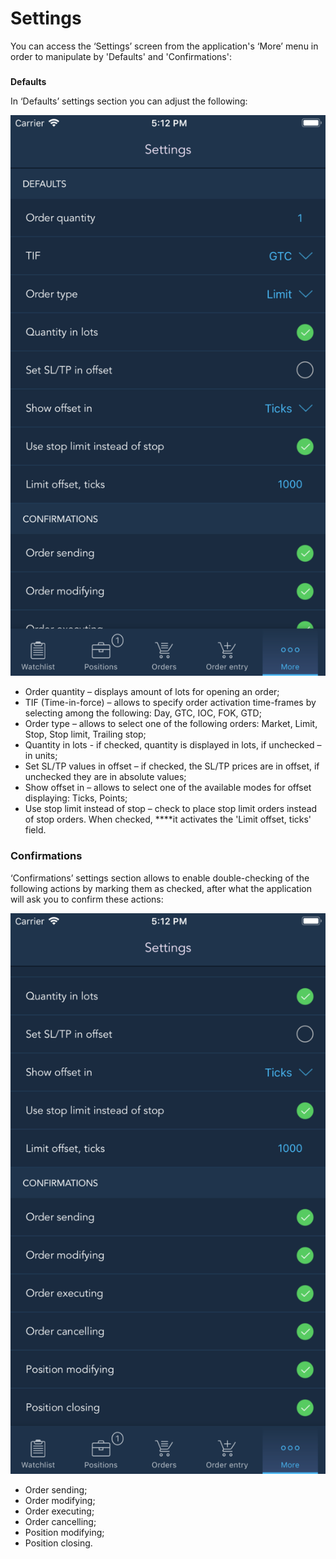 # Settings

You can access the ‘Settings’ screen from the application's ‘More’ menu in order to manipulate by 'Defaults' and 'Confirmations':

### 
**Defaults**

In ‘Defaults’ settings section you can adjust the following:

![](../../../.gitbook/assets/1%20%28107%29.png)

* Order quantity – displays amount of lots for opening an order;
* TIF \(Time-in-force\) – allows to specify order activation time-frames by selecting among the following: Day, GTC, IOC, FOK, GTD;
* Order type – allows to select one of the following orders: Market, Limit, Stop, Stop limit, Trailing stop;
* Quantity in lots - if checked, quantity is displayed in lots, if unchecked – in units;
* Set SL/TP values in offset – if checked, the SL/TP prices are in offset, if unchecked they are in absolute values;
* Show offset in – allows to select one of the available modes for offset displaying: Ticks, Points;
* Use stop limit instead of stop – check to place stop limit orders instead of stop orders. When checked, ****it activates the 'Limit offset, ticks' field.

### **Confirmations**

‘Confirmations’ settings section allows to enable double-checking of the following actions by marking them as checked, after what the application will ask you to confirm these actions:

![](../../../.gitbook/assets/2%20%2896%29.png)

* Order sending;
* Order modifying;
* Order executing;
* Order cancelling;
* Position modifying;
* Position closing.

